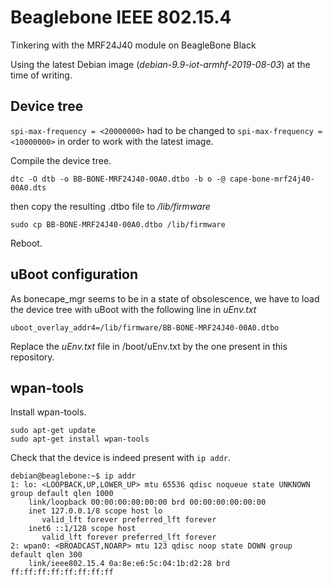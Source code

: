# Beaglebone IEEE 802.15.4
 Tinkering with the MRF24J40 module on BeagleBone Black

Using the latest Debian image (*debian-9.9-iot-armhf-2019-08-03*) at the time of writing.

## Device tree

`spi-max-frequency = <20000000>` had to be changed to `spi-max-frequency = <10000000>` in order to work with the latest image.

Compile the device tree.

```
dtc -O dtb -o BB-BONE-MRF24J40-00A0.dtbo -b o -@ cape-bone-mrf24j40-00A0.dts
```

then copy the resulting .dtbo file to */lib/firmware*

```
sudo cp BB-BONE-MRF24J40-00A0.dtbo /lib/firmware
```

Reboot.

## uBoot configuration

As bonecape_mgr seems to be in a state of obsolescence, we have to load the device tree with uBoot with the following line in *uEnv.txt*

```
uboot_overlay_addr4=/lib/firmware/BB-BONE-MRF24J40-00A0.dtbo
```

Replace the *uEnv.txt* file in /boot/uEnv.txt by the one present in this repository.

## wpan-tools

Install wpan-tools.

```
sudo apt-get update
sudo apt-get install wpan-tools
```

Check that the device is indeed present with `ip addr`.

```
debian@beaglebone:~$ ip addr
1: lo: <LOOPBACK,UP,LOWER_UP> mtu 65536 qdisc noqueue state UNKNOWN group default qlen 1000
    link/loopback 00:00:00:00:00:00 brd 00:00:00:00:00:00
    inet 127.0.0.1/8 scope host lo
       valid_lft forever preferred_lft forever
    inet6 ::1/128 scope host
       valid_lft forever preferred_lft forever
2: wpan0: <BROADCAST,NOARP> mtu 123 qdisc noop state DOWN group default qlen 300
    link/ieee802.15.4 0a:8e:e6:5c:04:1b:d2:28 brd ff:ff:ff:ff:ff:ff:ff:ff
```